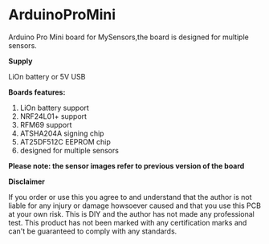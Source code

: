 # ArduinoProMini
Arduino Pro Mini board for MySensors,the board is designed for multiple sensors.

**Supply**

LiOn battery or 5V USB

**Boards features:**
1. LiOn battery support
2. NRF24L01+ support
3. RFM69 support
4. ATSHA204A signing chip
5. AT25DF512C EEPROM chip
6. designed for multiple sensors


**Please note: the sensor images refer to previous version of the board**

**Disclaimer**

If you order or use this you agree to and understand that the author is not liable for any injury or damage howsoever caused and that you use this PCB at your own risk. This is DIY and the author has not made any professional test. This product has not been marked with any certification marks and can't be guaranteed to comply with any standards.
